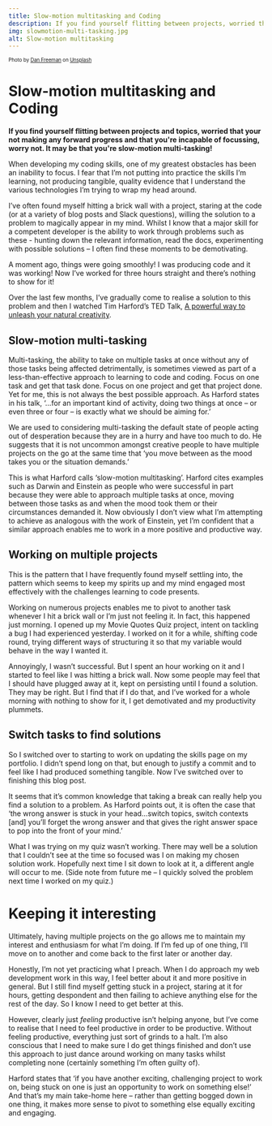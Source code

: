 ```yaml
---
title: Slow-motion multitasking and Coding
description: If you find yourself flitting between projects, worried that you're not making progress and that you're incapable of focussing, worry not. It may be that you're slow-motion multi-tasking!
img: slowmotion-multi-tasking.jpg
alt: Slow-motion multitasking
---
```

<sub><sup>Photo by <a href="https://unsplash.com/@danfreemanphoto?utm_source=unsplash&utm_medium=referral&utm_content=creditCopyText">Dan Freeman</a> on <a href="https://unsplash.com/s/photos/busy?utm_source=unsplash&utm_medium=referral&utm_content=creditCopyText">Unsplash</a></sup></sub>
  
# Slow-motion multitasking and Coding

**If you find yourself flitting between projects and topics, worried that your not making any forward progress and that you're incapable of focussing, worry not. It may be that you're slow-motion multi-tasking!**

When developing my coding skills, one of my greatest obstacles has been an inability to focus. I fear that I’m not putting into practice the skills I’m learning, not producing tangible, quality evidence that I understand the various technologies I’m trying to wrap my head around. 

I’ve often found myself hitting a brick wall with a project, staring at the code (or at a variety of blog posts and Slack questions), willing the solution to a problem to magically appear in my mind. Whilst I know that a major skill for a competent developer is the ability to work through problems such as these - hunting down the relevant information, read the docs, experimenting with possible solutions – I often find these moments to be demotivating.

A moment ago, things were going smoothly! I was producing code and it was working! Now I’ve worked for three hours straight and there’s nothing to show for it!

Over the last few months, I’ve gradually come to realise a solution to this problem and then I watched Tim Harford’s TED Talk, [A powerful way to unleash your natural creativity](http://www.ted.com/talks/tim_harford_a_powerful_way_to_unleash_your_natural_creativity/).

## Slow-motion multi-tasking

Multi-tasking, the ability to take on multiple tasks at once without any of those tasks being affected detrimentally, is sometimes viewed as part of a less-than-effective approach to learning to code and coding. Focus on one task and get that task done. Focus on one project and get that project done. Yet for me, this is not always the best possible approach. As Harford states in his talk, ‘…for an important kind of activity, doing two things at once – or even three or four – is exactly what we should be aiming for.’

We are used to considering multi-tasking the default state of people acting out of desperation because they are in a hurry and have too much to do. He suggests that it is not uncommon amongst creative people to have multiple projects on the go at the same time that ‘you move between as the mood takes you or the situation demands.’

This is what Harford calls ‘slow-motion multitasking’. Harford cites examples such as Darwin and Einstein as people who were successful in part because they were able to approach multiple tasks at once, moving between those tasks as and when the mood took them or their circumstances demanded it. Now obviously I don’t view what I’m attempting to achieve as analogous with the work of Einstein, yet I’m confident that a similar approach enables me to work in a more positive and productive way.

## Working on multiple projects

This is the pattern that I have frequently found myself settling into, the pattern which seems to keep my spirits up and my mind engaged most effectively with the challenges learning to code presents.

Working on numerous projects enables me to pivot to another task whenever I hit a brick wall or I’m just not feeling it. In fact, this happened just morning. I opened up my Movie Quotes Quiz project, intent on tackling a bug I had experienced yesterday. I worked on it for a while, shifting code round, trying different ways of structuring it so that my variable would behave in the way I wanted it.

Annoyingly, I wasn’t successful. But I spent an hour working on it and I started to feel like I was hitting a brick wall. Now some people may feel that I should have plugged away at it, kept on persisting until I found a solution. They may be right. But I find that if I do that, and I’ve worked for a whole morning with nothing to show for it, I get demotivated and my productivity plummets.

## Switch tasks to find solutions

So I switched over to starting to work on updating the skills page on my portfolio. I didn’t spend long on that, but enough to justify a commit and to feel like I had produced something tangible. Now I’ve switched over to finishing this blog post.

It seems that it’s common knowledge that taking a break can really help you find a solution to a problem. As Harford points out, it is often the case that ‘the wrong answer is stuck in your head…switch topics, switch contexts \[and\] you’ll forget the wrong answer and that gives the right answer space to pop into the front of your mind.’

What I was trying on my quiz wasn’t working. There may well be a solution that I couldn’t see at the time so focused was I on making my chosen solution work. Hopefully next time I sit down to look at it, a different angle will occur to me. (Side note from future me – I quickly solved the problem next time I worked on my quiz.)

# Keeping it interesting

Ultimately, having multiple projects on the go allows me to maintain my interest and enthusiasm for what I’m doing. If I’m fed up of one thing, I’ll move on to another and come back to the first later or another day.

Honestly, I’m not yet practicing what I preach. When I do approach my web development work in this way, I feel better about it and more positive in general. But I still find myself getting stuck in a project, staring at it for hours, getting despondent and then failing to achieve anything else for the rest of the day. So I know I need to get better at this.

However, clearly just *feeling* productive isn’t helping anyone, but I’ve come to realise that I need to feel productive in order to be productive. Without feeling productive, everything just sort of grinds to a halt. I’m also conscious that I need to make sure I do get things finished and don’t use this approach to just dance around working on many tasks whilst completing none (certainly something I’m often guilty of).

Harford states that ‘if you have another exciting, challenging project to work on, being stuck on one is just an opportunity to work on something else!’ And that’s my main take-home here – rather than getting bogged down in one thing, it makes more sense to pivot to something else equally exciting and engaging.